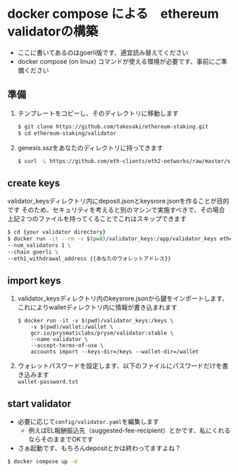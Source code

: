 # docker compose による　ethereum validatorの構築
- ここに書いてあるのはgoerli版です、適宜読み替えてください  
- docker compose (on linux) コマンドが使える環境が必要です、事前にご準備ください

## 準備
1. テンプレートをコピーし、そのディレクトリに移動します
    ```sh
    $ git clone https://github.com/takesaki/ethereum-staking.git
    $ cd ethereum-staking/validator
    ```

1. genesis.sszをあなたのディレクトリに持ってきます
    ```sh
    $ curl -L https://github.com/eth-clients/eth2-networks/raw/master/shared/prater/genesis.ssz -o genesis.ssz
    ```

## create keys
validator_keysディレクトリ内にdeposit.jsonとkeysrore.jsonを作ることが目的です
そのため、セキュリティを考えると別のマシンで実施すべきで、その場合上記２つのファイルを持ってくることでこれはスキップできます
```sh
$ cd {your validator directory}
$ docker run -it --rm -v $(pwd)/validator_keys:/app/validator_keys ethereum/staking-deposit-cli new-mnemonic \
--num_validators 1 \
--chain goerli \
--eth1_withdrawal_address {{あなたのウォレットアドレス}}
```

## import keys
1. validator_keysディレクトリ内のkeysrore.jsonから鍵をインポートします、これによりwalletディレクトリ内に情報が書き込まれます
    ```
    $ docker run -it -v $(pwd)/validator_keys:/keys \
        -v $(pwd)/wallet:/wallet \
        gcr.io/prysmaticlabs/prysm/validator:stable \
        --name validator \
        --accept-terms-of-use \
        accounts import --keys-dir=/keys --wallet-dir=/wallet
    ```

1. ウォレットパスワードを設定します、以下のファイルにパスワードだけを書き込みます  
    `wallet-password.txt`

## start validator
- 必要に応じて`config/validator.yaml`を編集します
    - 例えばEL報酬振込先（suggested-fee-recipient）とかです、私にくれるならそのままでOKです
- さぁ起動です、もちろんdepositとかは終わってますよね？
```sh
$ docker compose up -d
```





